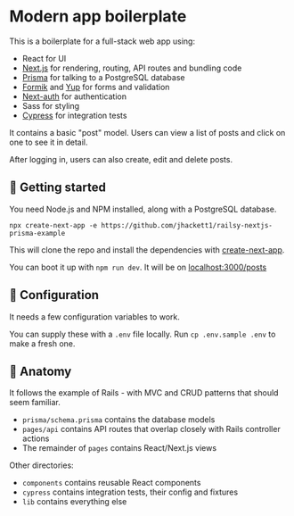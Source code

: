 # Modern app boilerplate

This is a boilerplate for a full-stack web app using:

- React for UI
- [Next.js](https://next.js.org/) for rendering, routing, API routes and bundling code
- [Prisma](https://www.prisma.io/) for talking to a PostgreSQL database
- [Formik](https://formik.org/) and [Yup](https://www.npmjs.com/package/yup) for forms and validation
- [Next-auth]() for authentication
- Sass for styling
- [Cypress](https://www.cypress.io/) for integration tests

It contains a basic "post" model. Users can view a list of posts and click on one to see it in detail.

After logging in, users can also create, edit and delete posts.

## 🐒 Getting started

You need Node.js and NPM installed, along with a PostgreSQL database.

```
npx create-next-app -e https://github.com/jhackett1/railsy-nextjs-prisma-example
```

This will clone the repo and install the dependencies with [create-next-app](https://nextjs.org/docs/api-reference/create-next-app).

You can boot it up with `npm run dev`. It will be on [localhost:3000/posts](http://localhost:3000/posts)

## 🧬 Configuration

It needs a few configuration variables to work.

You can supply these with a `.env` file locally. Run `cp .env.sample .env` to make a fresh one.

## 🦴 Anatomy

It follows the example of Rails - with MVC and CRUD patterns that should seem familiar.

- `prisma/schema.prisma` contains the database models
- `pages/api` contains API routes that overlap closely with Rails controller actions
- The remainder of `pages` contains React/Next.js views

Other directories:

- `components` contains reusable React components
- `cypress` contains integration tests, their config and fixtures
- `lib` contains everything else
